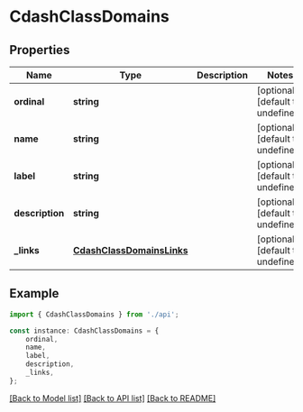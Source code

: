 # CdashClassDomains


## Properties

Name | Type | Description | Notes
------------ | ------------- | ------------- | -------------
**ordinal** | **string** |  | [optional] [default to undefined]
**name** | **string** |  | [optional] [default to undefined]
**label** | **string** |  | [optional] [default to undefined]
**description** | **string** |  | [optional] [default to undefined]
**_links** | [**CdashClassDomainsLinks**](CdashClassDomainsLinks.md) |  | [optional] [default to undefined]

## Example

```typescript
import { CdashClassDomains } from './api';

const instance: CdashClassDomains = {
    ordinal,
    name,
    label,
    description,
    _links,
};
```

[[Back to Model list]](../README.md#documentation-for-models) [[Back to API list]](../README.md#documentation-for-api-endpoints) [[Back to README]](../README.md)
